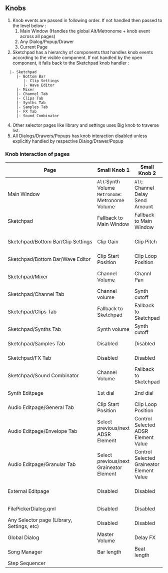 ## Knobs


1. Knob events are passed in following order. If not handled then passed to the level below :
    1. Main Window (Handles the global Alt/Metronome + knob event across all pages)
    2. Any Dialog/Popup/Drawer
    3. Current Page
2. Sketchpad has a hierarchy of components that handles knob events according to the visible component. If not handled by the open component, it falls back to the Sketchpad knob handler :
```
  |- Sketchpad
     |- Bottom Bar
        |- Clip Settings
        |- Wave Editor
     |- Mixer
     |- Channel Tab
     |- Clips Tab
     |- Synths Tab
     |- Samples Tab
     |- FX Tab
     |- Sound Combinator
```
4. Other selector pages like library and settings uses Big knob to traverse list.
5. All Dialogs/Drawers/Popups has knob interaction disabled unless explicitly handled by respective Dialog/Drawer/Popup

### Knob interaction of pages

| Page | Small Knob 1 | Small Knob 2 | Small Knob 3 | Big Knob |
| ---- | ------------ | ------------ | ------------ | -------- |
| Main Window | `Alt`:Synth Volume<br>`Metronome`: Metronome Volume | `Alt`: Channel Delay Send Amount<br> | `Alt`: Channel Reverb Send Amount<br> | <br>`Metronome`: BPM |
| Sketchpad | Fallback to Main Window | Fallback to Main Window | Fallback to Main Window | Selected Channel |
| Sketchpad/Bottom&nbsp;Bar/Clip&nbsp;Settings | Clip Gain | Clip Pitch | Clip Speed Ratio | Clip Bpm |
| Sketchpad/Bottom&nbsp;Bar/Wave&nbsp;Editor | Clip Start Position | Clip Loop Position | Clip Length | Disabled |
| Sketchpad/Mixer | Channel Volume | Channl Pan | Fallback to Sketchpad | Fallback to Sketchpad |
| Sketchpad/Channel&nbsp;Tab | Channel volume | Synth cutoff | Synth resonance | Fallback to Sketchpad |
| Sketchpad/Clips&nbsp;Tab | Fallback to Sketchpad | Fallback to Sketchpad | Fallback to Sketchpad | Fallback to Sketchpad |
| Sketchpad/Synths&nbsp;Tab | Synth volume | Synth cutoff | Synth resonance | Fallback to Sketchpad |
| Sketchpad/Samples&nbsp;Tab | Disabled | Disabled | Disabled | Fallback to Sketchpad |
| Sketchpad/FX&nbsp;Tab | Disabled | Disabled | Disabled | Fallback to Sketchpad |
| Sketchpad/Sound&nbsp;Combinator | Channel Volume | Fallback to Sketchpad | Fallback to Sketchpad | Synth Preset |
| Synth Editpage | 1st dial | 2nd dial | 3rd dial | Selected column |
| Audio Editpage/General Tab | Clip Start Position | Clip Loop Position | Clip Length | Disabled |
| Audio Editpage/Envelope Tab | Select previous/next ADSR Element | Control Selected ADSR Element Value | Disabled | Select previous/next ADSR Element |
| Audio Editpage/Granular Tab | Select previous/next Graineator Element | Control Selected Graineator Element Value | Disabled | Select previous/next Graineator Element |
| External Editpage | Disabled | Disabled | Disabled | Selected external midi channel |
| FilePickerDialog.qml | Disabled | Disabled | Disabled | Traverse file/folder list |
| Any Selector page (Library, Settings, etc) | Disabled | Disabled | Disabled | Traverse list |
| Global Dialog | Master Volume | Delay FX | Reverb FX | BPM |
| Song Manager | Bar length | Beat length | Disabled | Traverse cells |
| Step Sequencer |  |  |  |  |
